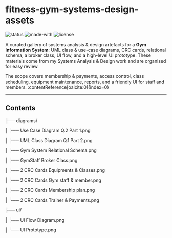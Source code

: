# fitness-gym-systems-design-assets

![status](https://img.shields.io/badge/status-active-brightgreen)
![made-with](https://img.shields.io/badge/made%20with-UML%20%26%20Wireframes-lightgrey)
![license](https://img.shields.io/badge/license-CC%20BY%204.0-blue)

A curated gallery of systems analysis & design artefacts for a **Gym Information System**: UML class & use-case diagrams, CRC cards, relational schema, a broker class, UI flow, and a high-level UI prototype. These materials come from my Systems Analysis & Design work and are organised for easy review.

The scope covers membership & payments, access control, class scheduling, equipment maintenance, reports, and a friendly UI for staff and members. :contentReference[oaicite:0]{index=0}

---

## Contents

├── diagrams/

│ ├── Use Case Diagram Q.2 Part 1.png

│ ├── UML Class Diagram Q.1 Part 2.png

│ ├── Gym System Relational Schema.png

│ ├── GymStaff Broker Class.png

│ ├── 2 CRC Cards Equipments & Classes.png

│ ├── 2 CRC Cards Gym staff & member.png

│ ├── 2 CRC Cards Membership plan.png

│ └── 2 CRC Cards Trainer & Payments.png

├── ui/

│ ├── UI Flow Diagram.png

│ └── UI Prototype.png
